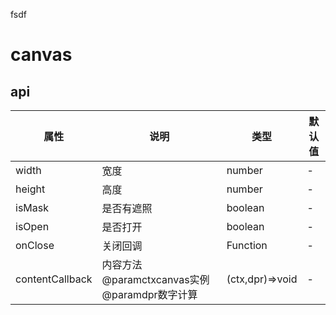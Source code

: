 fsdf
# canvas

## api
|  属性   | 说明  | 类型 | 默认值 |
|  ----  | ----  | ---- | ---- |
| width | 宽度 | number | - |
| height | 高度 | number | - |
| isMask | 是否有遮照 | boolean | - |
| isOpen | 是否打开 | boolean | - |
| onClose | 关闭回调 | Function | - |
| contentCallback | 内容方法@paramctxcanvas实例@paramdpr数字计算 | (ctx,dpr)=>void | - |
